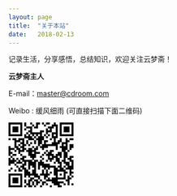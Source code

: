 ```yaml
---
layout: page
title:  "关于本站"
date:   2018-02-13
---
```

记录生活，分享感悟，总结知识，欢迎关注云梦斋！

**云梦斋主人**

E-mail：[master@cdroom.com](mailto:master@cdroom.net)

Weibo : 缓风细雨 (可直接扫描下面二维码)

<img src="/assets/weibo.png" alt="缓风细雨的微博" style="margin: 0px; border: 0; "/>